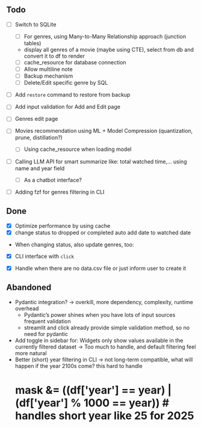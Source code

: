 ## Todo
- [ ] Switch to SQLite
    - [ ] For genres, using Many-to-Many Relationship approach (junction tables)
    - display all genres of a movie (maybe using CTE), select from db and convert it to df to render 
    - [ ] cache_resource for database connection
    - [ ] Allow multiline note
    - [ ] Backup mechanism
    - [ ] Delete/Edit specific genre by SQL

- [ ] Add `restore` command to restore from backup
- [ ] Add input validation for Add and Edit page
- [ ] Genres edit page
- [ ] Movies recommendation using ML + Model Compression (quantization, prune, distillation?)
    - [ ] Using cache_resource when loading model
- [ ] Calling LLM API for smart summarize like: total watched time,... using name and year field
  - [ ] As a chatbot interface?
- [ ] Adding fzf for genres filtering in CLI


## Done
- [x] Optimize performance by using cache
- [x] change status to dropped or completed auto add date to watched date
- When changing status, also update genres, too:
- [x] CLI interface with `click`
- [x] Handle when there are no data.csv file or just inform user to create it


## Abandoned
- Pydantic integration? -> overkill, more dependency, complexity, runtime overhead
    - Pydantic’s power shines when you have lots of input sources frequent validation
    - streamlit and click already provide simple validation method, so no need for pydantic
- Add toggle in sidebar for: Widgets only show values available in the currently filtered dataset -> Too much to handle, and default filtering feel more natural
- Better (short) year filtering in CLI -> not long-term compatible, what will happen if the year 2100s come? this hard to handle
    # mask &= ((df['year'] == year) | (df['year'] % 1000 == year)) # handles short year like 25 for 2025